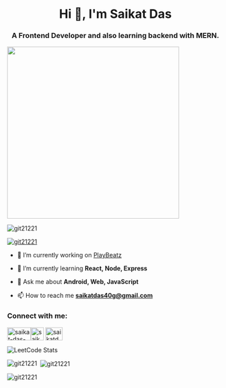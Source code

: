 <h1 align="center">Hi 👋, I'm Saikat Das</h1>
<h3 align="center">A Frontend Developer and also learning backend with MERN.</h3>
<img align=”right” width=400 src=”https://media.tenor.com/qJ5evVs-_uUAAAAC/coding.gif”>
<p align="left"> <img src="https://komarev.com/ghpvc/?username=git21221&label=Profile%20views&color=0e75b6&style=flat" alt="git21221" /> </p>

<p align="left"> <a href="https://github.com/ryo-ma/github-profile-trophy"><img src="https://github-profile-trophy.vercel.app/?username=git21221" alt="git21221" /></a> </p>

- 🔭 I’m currently working on [PlayBeatz](https://github.com/Git21221/PlayBeatz)

- 🌱 I’m currently learning **React, Node, Express**

- 💬 Ask me about **Android, Web, JavaScript**

- 📫 How to reach me **saikatdas40g@gmail.com**

<h3 align="left">Connect with me:</h3>
<p align="left">
<a href="https://linkedin.com/in/saikat-das-794711243" target="blank"><img align="center" src="https://blog.waalaxy.com/wp-content/uploads/2021/01/LinkedIn-Symbole-768x432.png" alt="saikat-das-794711243" height="30" width="55" /></a><a href="https://www.leetcode.com/saikatdass" target="blank"><img align="center" src="https://scontent.fccu2-3.fna.fbcdn.net/v/t39.30808-6/305317853_616467910000160_3824851731065368025_n.png?_nc_cat=100&ccb=1-7&_nc_sid=09cbfe&_nc_aid=0&_nc_ohc=z735yHGhdwAAX8MNXUX&_nc_ht=scontent.fccu2-3.fna&oh=00_AfAsdsaoqyonFq8j6zjw8jPYVcDPyliMmwNOlAg2Dp44Uw&oe=6477E15B" alt="saikatdass" height="30" width="30" /></a>&nbsp;<a href="https://auth.geeksforgeeks.org/user/saikatdas2001" target="blank"><img align="center" src="https://media.geeksforgeeks.org/gfg-gg-logo.svg" alt="saikatdas2001" height="30" width="40" /></a>
</p>

![LeetCode Stats](https://leetcard.jacoblin.cool/saikatdass?theme=light&font=Inder)


<p><img align="left" src="https://github-readme-stats.vercel.app/api/top-langs?username=git21221&show_icons=true&locale=en&layout=compact" alt="git21221" /></p>

<p>&nbsp;<img align="center" src="https://github-readme-stats.vercel.app/api?username=git21221&show_icons=true&locale=en" alt="git21221" /></p>

<p><img align="center" src="https://github-readme-streak-stats.herokuapp.com/?user=git21221&" alt="git21221" /></p>
